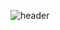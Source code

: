 ![header](https://capsule-render.vercel.app/api?type=slice&color=auto&height=300&section=header&text=welcometo%20bum&fontSize=90)
